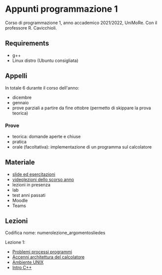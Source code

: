 # Appunti programmazione 1
Corso di programmazione 1, anno accademico 2021/2022, UniMoRe. Con il professore R. Cavicchioli.

## Requirements
 - g++
 - Linux distro (Ubuntu consigliata)

## Appelli
In totale 6 durante il corso dell'anno:
 - dicembre
 - gennaio
 - prove parziali a partire da fine ottobre (permetto di skippare la prova teorica)

### Prove
 - teorica: domande aperte e chiuse
 - pratica
 - orale (facoltativa): implementazione di un programma sul calcolatore

## Materiale
 - [slide ed esercitazioni](https://algogroup.unimore.it/people/paolo/courses/programmazione_I/vecchie_edizioni/edizione_2021/)
 - [videolezioni dello scorso anno](https://drive.google.com/drive/folders/1fPspiDtOzJNPT43o8A35-JLu7Vz5E1Ho?usp=sharing)
 - lezioni in presenza
 - lab
 - test anni passati
 - Moodle
 - Teams

## Lezioni
Codifica nome: numerolezione_argomentosliedes

Lezione 1:
 - [Problemi processi programmi](1_problemi_processi_programmi.md)
 - [Accenni architettura del calcolatore](1_basi_architettura_calcolatore.md)
 - [Ambiente UNIX](1_ambiente_unix.md)
 - [Intro C++](1_intro_cpp.md)

